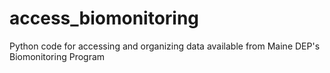 # access_biomonitoring
Python code for accessing and organizing data available from Maine DEP's Biomonitoring Program
